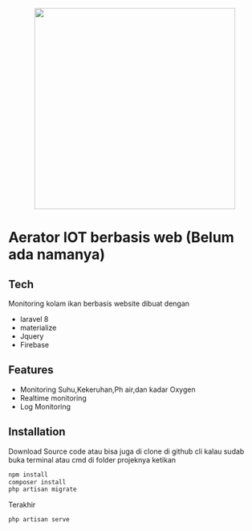 <p align="center"><a href="https://laravel.com" target="_blank"><img src="https://raw.githubusercontent.com/laravel/art/master/logo-lockup/5%20SVG/2%20CMYK/1%20Full%20Color/laravel-logolockup-cmyk-red.svg" width="400"></a></p>

# Aerator IOT berbasis web (Belum ada namanya)
## Tech

Monitoring kolam ikan berbasis website 
dibuat dengan
- laravel 8
- materialize
- Jquery
- Firebase

## Features

- Monitoring Suhu,Kekeruhan,Ph air,dan kadar Oxygen
- Realtime monitoring
- Log Monitoring



## Installation

Download Source code atau bisa juga di clone di github cli
kalau sudab buka terminal atau cmd di folder projeknya ketikan 

```sh
npm install
composer install
php artisan migrate
```

Terakhir

```sh
php artisan serve
```
